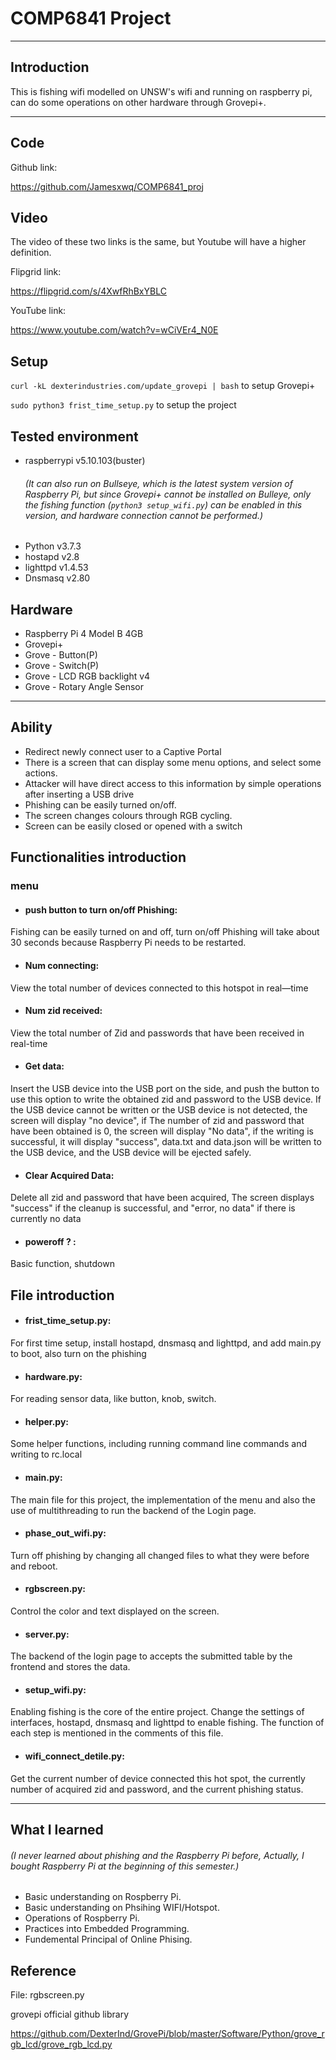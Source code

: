 # COMP6841 Project
------------------
## **Introduction**
This is fishing wifi modelled on UNSW's wifi and running on raspberry pi, can do some operations on other hardware through Grovepi+.

---------------------
## **Code**
Github link:

https://github.com/Jamesxwq/COMP6841_proj

## **Video**
The video of these two links is the same, but Youtube will have a higher definition.

Flipgrid link:

https://flipgrid.com/s/4XwfRhBxYBLC

YouTube link:

https://www.youtube.com/watch?v=wCiVEr4_N0E

## **Setup**
`
curl -kL dexterindustries.com/update_grovepi | bash
`
to setup Grovepi+

`
sudo python3 frist_time_setup.py
`
to setup the project

## **Tested environment**
+ raspberrypi v5.10.103(buster)
  ###### *(It can also run on Bullseye, which is the latest system version of Raspberry Pi, but since Grovepi+ cannot be installed on Bulleye, only the fishing function (`python3 setup_wifi.py`) can be enabled in this version, and hardware connection cannot be performed.)*
+ Python v3.7.3
+ hostapd v2.8
+ lighttpd v1.4.53
+ Dnsmasq v2.80

## **Hardware**
+ Raspberry Pi 4 Model B 4GB
+ Grovepi+
+ Grove - Button(P)
+ Grove - Switch(P)
+ Grove - LCD RGB backlight v4
+ Grove - Rotary Angle Sensor

------------------------------------------------
## **Ability**
+ Redirect newly connect user to a Captive Portal
+ There is a screen that can display some menu options, and select some actions.
+ Attacker will have direct access to this information by simple operations after inserting a USB drive
+ Phishing can be easily turned on/off.
+ The screen changes colours through RGB cycling.
+ Screen can be easily closed or opened with a switch

## **Functionalities introduction**
### **menu**
  + #### push button to turn on/off Phishing:
  Fishing can be easily turned on and off, turn on/off Phishing will take about 30 seconds because Raspberry Pi needs to be restarted.
  + #### Num connecting:
  View  the total number of devices connected to this hotspot in real—time
  + #### Num zid received:
  View the total number of Zid and passwords that have been received in real-time
  + #### Get data:
  Insert the USB device into the USB port on the side, and push the button to use this option to write the obtained zid and password to the USB device. If the USB device cannot be written or the USB device is not detected, the screen will display "no device", if The number of zid and password that have been obtained is 0, the screen will display "No data", if the writing is successful, it will display "success", data.txt and data.json will be written to the USB device, and the USB device will be ejected safely.
  + #### Clear Acquired Data:
  Delete all zid and password that have been acquired, The screen displays "success" if the cleanup is successful, and "error, no data" if there is currently no data
  + #### poweroff ? :
  Basic function, shutdown

## **File introduction**
  + #### frist_time_setup.py:
  For first time setup, install hostapd, dnsmasq and lighttpd, and add main.py to boot, also turn on the phishing
  + #### hardware.py:
  For reading sensor data, like button, knob, switch.
  + #### helper.py:
  Some helper functions, including running command line commands and writing to rc.local
  + #### main.py:
  The main file for this project, 
  the implementation of the menu and also the use of multithreading to run the backend of the Login page.
  + #### phase_out_wifi.py:
  Turn off phishing by changing all changed files to what they were before and reboot.
  + #### rgbscreen.py:
  Control the color and text displayed on the screen.
  + #### server.py:
  The backend of the login page to accepts the submitted table by the frontend and stores the data.
  + #### setup_wifi.py:
  Enabling fishing is the core of the entire project. Change the settings of interfaces, hostapd, dnsmasq and lighttpd to enable fishing. The function of each step is mentioned in the comments of this file.
  + #### wifi_connect_detile.py:
  Get the current number of device connected this hot spot, the currently number of acquired zid and password, and the current phishing status.

------------------------------------------------
## **What I learned**
###### *(I never learned about phishing and the Raspberry Pi before, Actually, I bought Raspberry Pi at the beginning of this semester.)*
+ Basic understanding on Rospberry Pi.
+ Basic understanding on Phsihing WIFI/Hotspot.
+ Operations of Rospberry Pi.
+ Practices into Embedded Programming.
+ Fundemental Principal of Online Phising.

## **Reference**

File: rgbscreen.py

grovepi official github library

https://github.com/DexterInd/GrovePi/blob/master/Software/Python/grove_rgb_lcd/grove_rgb_lcd.py
